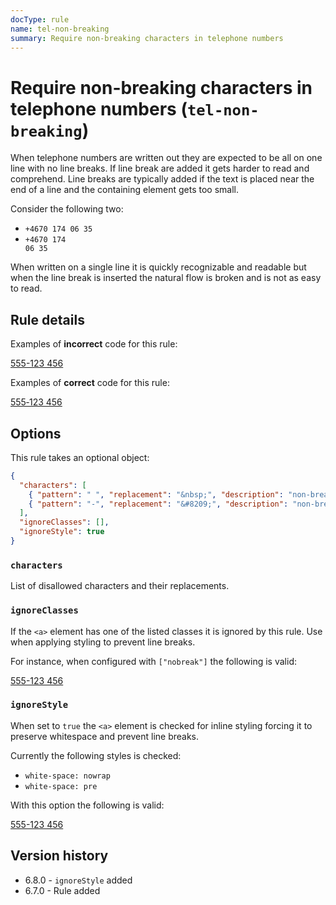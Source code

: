 ```yaml
---
docType: rule
name: tel-non-breaking
summary: Require non-breaking characters in telephone numbers
---
```


# Require non-breaking characters in telephone numbers (`tel-non-breaking`)

When telephone numbers are written out they are expected to be all on one line with no line breaks.
If line break are added it gets harder to read and comprehend.
Line breaks are typically added if the text is placed near the end of a line and the containing element gets too small.

Consider the following two:

- `+4670 174 06 35`
- <code>+4670 174<br>06 35</code>

When written on a single line it is quickly recognizable and readable but when the line break is inserted the natural flow is broken and is not as easy to read.

## Rule details

Examples of **incorrect** code for this rule:

<validate name="incorrect" rules="tel-non-breaking">
    <a href="tel:555123456">
        <span>555-123 456</span>
    </a>
</validate>

Examples of **correct** code for this rule:

<validate name="correct" rules="tel-non-breaking">
    <a href="tel:555123456">
        <span>555&#8209;123&nbsp;456</span>
    </a>
</validate>

## Options

This rule takes an optional object:

```json
{
  "characters": [
    { "pattern": " ", "replacement": "&nbsp;", "description": "non-breaking space" },
    { "pattern": "-", "replacement": "&#8209;", "description": "non-breaking hyphen" }
  ],
  "ignoreClasses": [],
  "ignoreStyle": true
}
```

### `characters`

List of disallowed characters and their replacements.

### `ignoreClasses`

If the `<a>` element has one of the listed classes it is ignored by this rule.
Use when applying styling to prevent line breaks.

For instance, when configured with `["nobreak"]` the following is valid:

<validate name="ignored" rules="tel-non-breaking" tel-non-breaking='{"ignoreClasses": ["nobreak"]}'>
    <a class="nobreak" href="tel:555123456">
        <span>555-123 456</span>
    </a>
</validate>

### `ignoreStyle`

When set to `true` the `<a>` element is checked for inline styling forcing it to preserve whitespace and prevent line breaks.

Currently the following styles is checked:

- `white-space: nowrap`
- `white-space: pre`

With this option the following is valid:

<validate name="ignore-style" rules="tel-non-breaking">
    <a style="white-space: nowrap" href="tel:555123456">
        555-123 456
    </a>
</validate>

## Version history

- 6.8.0 - `ignoreStyle` added
- 6.7.0 - Rule added
